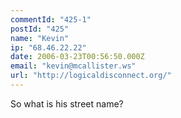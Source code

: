 ```yaml
---
commentId: "425-1"
postId: "425"
name: "Kevin"
ip: "68.46.22.22"
date: 2006-03-23T00:56:50.000Z
email: "kevin@mcallister.ws"
url: "http://logicaldisconnect.org/"
---
```

<p>So what is his street name?</p>